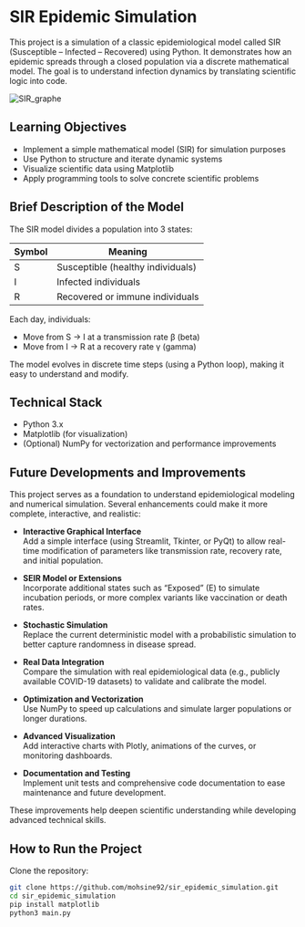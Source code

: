 # SIR Epidemic Simulation 

<p>This project is a simulation of a classic epidemiological model called SIR (Susceptible – Infected – Recovered) using Python. It demonstrates how an epidemic spreads through a closed population via a discrete mathematical model. The goal is to understand infection dynamics by translating scientific logic into code.</p>

![SIR_graphe](https://github.com/user-attachments/assets/6acfd613-b8db-4160-85b3-978e8b31f106)


## Learning Objectives
- Implement a simple mathematical model (SIR) for simulation purposes  
- Use Python to structure and iterate dynamic systems  
- Visualize scientific data using Matplotlib  
- Apply programming tools to solve concrete scientific problems  

## Brief Description of the Model
The SIR model divides a population into 3 states:

| Symbol | Meaning                         |
|--------|--------------------------------|
| S      | Susceptible (healthy individuals)  |
| I      | Infected individuals            |
| R      | Recovered or immune individuals |

Each day, individuals:

- Move from S → I at a transmission rate β (beta)  
- Move from I → R at a recovery rate γ (gamma)  

The model evolves in discrete time steps (using a Python loop), making it easy to understand and modify.

## Technical Stack
- Python 3.x  
- Matplotlib (for visualization)  
- (Optional) NumPy for vectorization and performance improvements  

## Future Developments and Improvements

This project serves as a foundation to understand epidemiological modeling and numerical simulation. Several enhancements could make it more complete, interactive, and realistic:

- **Interactive Graphical Interface**  
  Add a simple interface (using Streamlit, Tkinter, or PyQt) to allow real-time modification of parameters like transmission rate, recovery rate, and initial population.

- **SEIR Model or Extensions**  
  Incorporate additional states such as “Exposed” (E) to simulate incubation periods, or more complex variants like vaccination or death rates.

- **Stochastic Simulation**  
  Replace the current deterministic model with a probabilistic simulation to better capture randomness in disease spread.

- **Real Data Integration**  
  Compare the simulation with real epidemiological data (e.g., publicly available COVID-19 datasets) to validate and calibrate the model.

- **Optimization and Vectorization**  
  Use NumPy to speed up calculations and simulate larger populations or longer durations.

- **Advanced Visualization**  
  Add interactive charts with Plotly, animations of the curves, or monitoring dashboards.

- **Documentation and Testing**  
  Implement unit tests and comprehensive code documentation to ease maintenance and future development.

These improvements help deepen scientific understanding while developing advanced technical skills.

## How to Run the Project

Clone the repository:

```bash
git clone https://github.com/mohsine92/sir_epidemic_simulation.git
cd sir_epidemic_simulation
pip install matplotlib
python3 main.py


